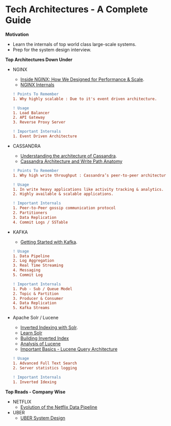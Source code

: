 # Tech Architectures - A Complete Guide

**Motivation**
- Learn the internals of top world class large-scale systems.
- Prep for the system design interview.

**Top Architectures Down Under**
- NGINX
  - [Inside NGINX: How We Designed for Performance & Scale](https://www.nginx.com/blog/inside-nginx-how-we-designed-for-performance-scale/).
  - [NGINX Internals](https://www.aosabook.org/en/nginx.html)

  ```diff
  ! Points To Remember
  1. Why highly scalable : Due to it's event driven architecture.
  ```
  
  ```diff
  ! Usage
  1. Load Balancer
  2. API Gateway
  3. Reverse Proxy Server
  ```
  
  
  ```diff
  ! Important Internals
  1. Event Driven Architecture
  ```

- CASSANDRA
  - [Understanding the architecture of Cassandra](https://docs.datastax.com/en/archived/cassandra/3.0/cassandra/architecture/archTOC.html).
  - [Cassandra Architecture and Write Path Anatomy](https://medium.com/jorgeacetozi/cassandra-architecture-and-write-path-anatomy-51e339bcfe0c)
  ```diff
  ! Points To Remember
  1. Why high write throughput : Cassandra’s peer-to-peer architecture overcomes the limitations of master-slave designs and allows for both high availability and massive scalability.
  ```
  
  ```diff
  ! Usage
  1. In write heavy applications like activity tracking & analytics.
  2. Highly available & scalable applications.
  ```
  ```diff
  ! Important Internals
  1. Peer-to-Peer gossip communication protocol
  2. Partitioners
  3. Data Replication
  4. Commit Logs / SSTable
  ```
  
 - KAFKA
   - [Getting Started with Kafka](https://kafka.apache.org/documentation/#gettingStarted).
  
   ```diff
   ! Usage
   1. Data Pipeline
   2. Log Aggregation
   3. Real Time Streaming
   4. Messaging
   5. Commit Log
   ```
   ```diff
   ! Important Internals
   1. Pub - Sub / Queue Model
   2. Topic & Partition
   3. Producer & Consumer
   4. Data Replication
   5. Kafka Streams
   ```
   
 - Apache Solr / Lucene
   - [Inverted Indexing with Solr](https://towardsdatascience.com/machine-learning-to-big-data-scaling-inverted-indexing-with-solr-ba5b48833fb4).
   - [Learn Solr](https://lucene.apache.org/solr/guide/8_4/solr-tutorial.html)
   - [Building Inverted Index](https://nlp.stanford.edu/IR-book/html/htmledition/a-first-take-at-building-an-inverted-index-1.html)
   - [Analysis of Lucene](https://medium.com/@Alibaba_Cloud/analysis-of-lucene-basic-concepts-5ff5d8b90a53)
   - [Important Basics - Lucene Query Architecture](https://docs.microsoft.com/en-us/azure/search/search-lucene-query-architecture)
  
   ```diff
   ! Usage
   1. Advanced Full Text Search
   2. Server statistics logging
   ```
   ```diff
   ! Important Internals
   1. Inverted Idexing
   ```  



**Top Reads - Company Wise**
- NETFLIX
  - [Evolution of the Netflix Data Pipeline](https://netflixtechblog.com/evolution-of-the-netflix-data-pipeline-da246ca36905)
- UBER
  - [UBER System Design](https://medium.com/@narengowda/uber-system-design-8b2bc95e2cfe)
